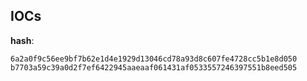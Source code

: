 
## IOCs

__hash__:

```text
6a2a0f9c56ee9bf7b62e1d4e1929d13046cd78a93d8c607fe4728cc5b1e8d050
b7703a59c39a0d2f7ef6422945aaeaaf061431af0533557246397551b8eed505
```